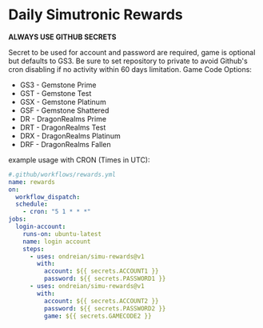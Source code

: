 # Daily Simutronic Rewards

**ALWAYS USE GITHUB SECRETS**

Secret to be used for account and password are required, game is optional but defaults to GS3. Be sure to set repository to private to avoid Github's cron disabling if no activity within 60 days limitation.
Game Code Options:
* GS3 - Gemstone Prime
* GST - Gemstone Test
* GSX - Gemstone Platinum
* GSF - Gemstone Shattered
* DR  - DragonRealms Prime
* DRT - DragonRealms Test
* DRX - DragonRealms Platinum
* DRF - DragonRealms Fallen

example usage with CRON (Times in UTC):

```yaml
#.github/workflows/rewards.yml
name: rewards
on:
  workflow_dispatch:
  schedule:
    - cron: "5 1 * * *"
jobs:
  login-account:
    runs-on: ubuntu-latest
    name: login account
    steps:
      - uses: ondreian/simu-rewards@v1
        with:
          account: ${{ secrets.ACCOUNT1 }}
          password: ${{ secrets.PASSWORD1 }}
      - uses: ondreian/simu-rewards@v1
        with:
          account: ${{ secrets.ACCOUNT2 }}
          password: ${{ secrets.PASSWORD2 }}
          game: ${{ secrets.GAMECODE2 }}
```
